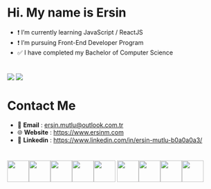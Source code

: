 # Hi. My name is Ersin

- :heavy_exclamation_mark: I’m currently learning JavaScript / ReactJS
- :heavy_exclamation_mark: I’m pursuing Front-End Developer Program
- :white_check_mark: I have completed my Bachelor of Computer Science

#

<img src="https://github-readme-stats.vercel.app/api?username=gorbadil&show_icons=true&theme=dracula&hide_border=true"/>
<img src="https://github-readme-stats.vercel.app/api/top-langs?username=gorbadil&hide=html&layout=compact&theme=dracula&hide_border=true"/>

# Contact Me

- :email: <span style="font-weight: bolder">Email</span> : ersin.mutlu@outlook.com.tr
- :globe_with_meridians: <span style="font-weight: bolder">Website</span> : https://www.ersinm.com
- :link: <span style="font-weight: bolder">Linkedin</span> : https://www.linkedin.com/in/ersin-mutlu-b0a0a0a3/

#

<img height=50 src="https://cdn.jsdelivr.net/gh/devicons/devicon/icons/javascript/javascript-original.svg" /><img height=50 src="https://cdn.jsdelivr.net/gh/devicons/devicon/icons/react/react-original.svg" /><img height=50 src="https://cdn.jsdelivr.net/gh/devicons/devicon/icons/jquery/jquery-original.svg" /><img height=50 src="https://cdn.jsdelivr.net/gh/devicons/devicon/icons/html5/html5-original.svg" /><img height=50 src="https://cdn.jsdelivr.net/gh/devicons/devicon/icons/css3/css3-original.svg" />
<img height=50 src="https://cdn.jsdelivr.net/gh/devicons/devicon/icons/git/git-plain.svg"/><img height=50 src="https://cdn.jsdelivr.net/gh/devicons/devicon/icons/graphql/graphql-plain.svg" /><img height=50 src="https://cdn.jsdelivr.net/gh/devicons/devicon/icons/python/python-original.svg"/><img height=50 src="https://cdn.jsdelivr.net/gh/devicons/devicon/icons/c/c-original.svg" />
